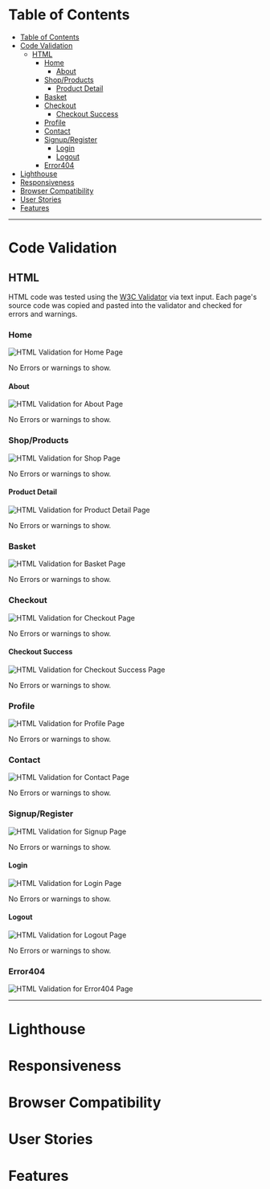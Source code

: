 # Table of Contents

- [Table of Contents](#table-of-contents)
- [Code Validation](#code-validation)
  - [HTML](#html)
    - [Home](#home)
      - [About](#about)
    - [Shop/Products](#shopproducts)
      - [Product Detail](#product-detail)
    - [Basket](#basket)
    - [Checkout](#checkout)
      - [Checkout Success](#checkout-success)
    - [Profile](#profile)
    - [Contact](#contact)
    - [Signup/Register](#signupregister)
      - [Login](#login)
      - [Logout](#logout)
    - [Error404](#error404)
- [Lighthouse](#lighthouse)
- [Responsiveness](#responsiveness)
- [Browser Compatibility](#browser-compatibility)
- [User Stories](#user-stories)
- [Features](#features)

_____

# Code Validation

## HTML

HTML code was tested using the [W3C Validator](https://validator.w3.org/) via text input. Each page's source code was copied and pasted into the validator and checked for errors and warnings.

### Home

![HTML Validation for Home Page](docs/validation/html-val_home.png)

No Errors or warnings to show.

#### About

![HTML Validation for About Page](docs/validation/html-val_about.png)

No Errors or warnings to show.

### Shop/Products

![HTML Validation for Shop Page](docs/validation/html-val_shop.png)

No Errors or warnings to show.

#### Product Detail

![HTML Validation for Product Detail Page](docs/validation/html-val_product-detail.png)

No Errors or warnings to show.

### Basket

![HTML Validation for Basket Page](docs/validation/html-val_basket.png)

No Errors or warnings to show.

### Checkout

![HTML Validation for Checkout Page](docs/validation/html-val_checkout.png)

No Errors or warnings to show.

#### Checkout Success

![HTML Validation for Checkout Success Page](docs/validation/html-val_checkout-success.png)

No Errors or warnings to show.

### Profile

![HTML Validation for Profile Page](docs/validation/html-val_profile.png)

No Errors or warnings to show.

### Contact

![HTML Validation for Contact Page](docs/validation/html-val_contact.png)

No Errors or warnings to show.

### Signup/Register

![HTML Validation for Signup Page](docs/validation/html-val_signup.png)

No Errors or warnings to show.

#### Login

![HTML Validation for Login Page](docs/validation/html-val_login.png)

No Errors or warnings to show.

#### Logout

![HTML Validation for Logout Page](docs/validation/html-val_logout.png)

No Errors or warnings to show.

### Error404

![HTML Validation for Error404 Page]()



_____

# Lighthouse
# Responsiveness
# Browser Compatibility
# User Stories
# Features